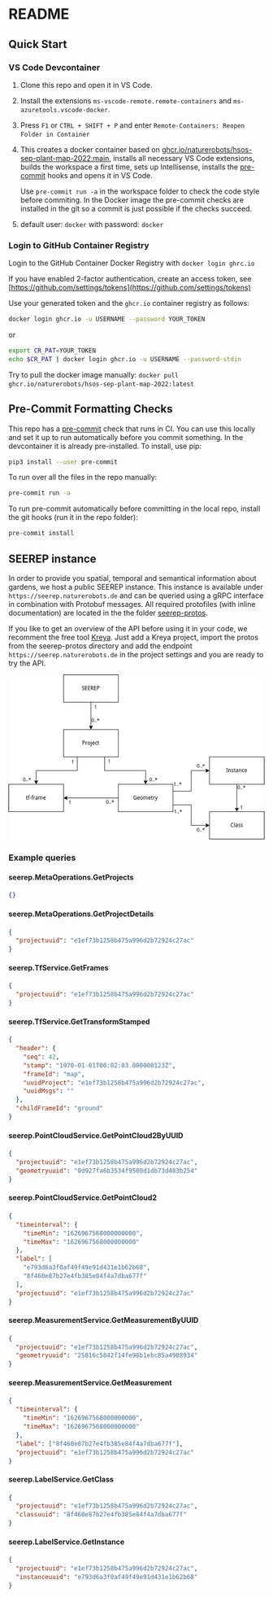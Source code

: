 # README

## Quick Start

### VS Code Devcontainer

1. Clone this repo and open it in VS Code.
2. Install the extensions `ms-vscode-remote.remote-containers` and `ms-azuretools.vscode-docker`.
3. Press `F1` or `CTRL + SHIFT + P` and enter `Remote-Containers: Reopen Folder in Container`
4. This creates a docker container based on
   [ghcr.io/naturerobots/hsos-sep-plant-map-2022:main](https://github.com/naturerobots/HSOS-SEP-PlantMap-2022/pkgs/container/hsos-sep-plant-map-2022),
   installs all necessary VS Code extensions, builds the workspace a first time, sets up
   Intellisense, installs the [pre-commit](#precommit) hooks and opens it in VS Code.

   Use `pre-commit run -a` in the workspace folder to check the code style before commiting. In the Docker image the
   pre-commit checks are installed in the git so a commit is just possible if the checks succeed.

5. default user: `docker` with password: `docker`

### Login to GitHub Container Registry

Login to the GitHub Container Docker Registry with `docker login ghrc.io`

If you have enabled 2-factor authentication, create an access token, see [https://github.com/settings/tokens](https://github.com/settings/tokens)

Use your generated token and the `ghcr.io` container registry as follows:

```bash
docker login ghcr.io -u USERNAME --password YOUR_TOKEN
```

or

```bash
export CR_PAT=YOUR_TOKEN
echo $CR_PAT | docker login ghcr.io -u USERNAME --password-stdin
```

Try to pull the docker image manually: `docker pull ghcr.io/naturerobots/hsos-sep-plant-map-2022:latest`

## Pre-Commit Formatting Checks

This repo has a [pre-commit](https://pre-commit.com/) check that runs in CI. You can use this locally and set it up to
run automatically before you commit something. In the devcontainer it is already pre-installed. To install, use pip:

```bash
pip3 install --user pre-commit
```

To run over all the files in the repo manually:

```bash
pre-commit run -a
```

To run pre-commit automatically before committing in the local repo, install the git hooks (run it in the repo folder):

```bash
pre-commit install
```

## SEEREP instance

In order to provide you spatial, temporal and semantical information about gardens, we host a public SEEREP instance.
This instance is available under `https://seerep.naturerobots.de` and can be queried using a gRPC interface in
combination with Protobuf messages. All required protofiles (with inline documentation) are located in the the folder
[seerep-protos](seerep-protos).

If you like to get an overview of the API before using it in your code, we recomment the free tool [Kreya](https://kreya.app/).
Just add a Kreya project, import the protos from the seerep-protos directory and add the endpoint `https://seerep.naturerobots.de`
in the project settings and you are ready to try the API.

![](doc/seerep.png)

### Example queries

#### seerep.MetaOperations.GetProjects

```json
{}
```

#### seerep.MetaOperations.GetProjectDetails

```json
{
  "projectuuid": "e1ef73b1258b475a996d2b72924c27ac"
}
```

#### seerep.TfService.GetFrames

```json
{
  "projectuuid": "e1ef73b1258b475a996d2b72924c27ac"
}
```

#### seerep.TfService.GetTransformStamped

```json
{
  "header": {
    "seq": 42,
    "stamp": "1970-01-01T00:02:03.000000123Z",
    "frameId": "map",
    "uuidProject": "e1ef73b1258b475a996d2b72924c27ac",
    "uuidMsgs": ""
  },
  "childFrameId": "ground"
}
```

#### seerep.PointCloudService.GetPointCloud2ByUUID

```json
{
  "projectuuid": "e1ef73b1258b475a996d2b72924c27ac",
  "geometryuuid": "0d927fa6b3534f9580d1db73d483b254"
}
```

#### seerep.PointCloudService.GetPointCloud2

```json
{
  "timeinterval": {
    "timeMin": "1626967568000000000",
    "timeMax": "1626967568000000000"
  },
  "label": [
    "e793d6a3f0af49f49e91d431e1b62b68",
    "8f460e87b27e4fb385e84f4a7dba677f"
  ],
  "projectuuid": "e1ef73b1258b475a996d2b72924c27ac"
}
```

#### seerep.MeasurementService.GetMeasurementByUUID

```json
{
  "projectuuid": "e1ef73b1258b475a996d2b72924c27ac",
  "geometryuuid": "25816c5842f14fe98b1ebc85a4908934"
}
```

#### seerep.MeasurementService.GetMeasurement

```json
{
  "timeinterval": {
    "timeMin": "1626967568000000000",
    "timeMax": "1626967568000000000"
  },
  "label": ["8f460e87b27e4fb385e84f4a7dba677f"],
  "projectuuid": "e1ef73b1258b475a996d2b72924c27ac"
}
```

#### seerep.LabelService.GetClass

```json
{
  "projectuuid": "e1ef73b1258b475a996d2b72924c27ac",
  "classuuid": "8f460e87b27e4fb385e84f4a7dba677f"
}
```

#### seerep.LabelService.GetInstance

```json
{
  "projectuuid": "e1ef73b1258b475a996d2b72924c27ac",
  "instanceuuid": "e793d6a3f0af49f49e91d431e1b62b68"
}
```

